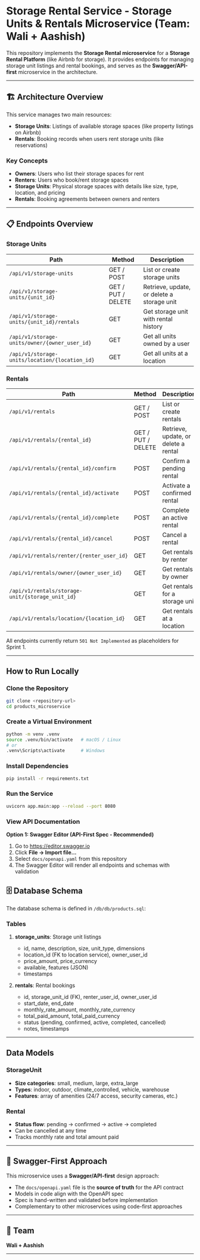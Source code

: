 # Storage Rental Service - Storage Units & Rentals Microservice (Team: Wali + Aashish)

This repository implements the **Storage Rental microservice** for a **Storage Rental Platform** (like Airbnb for storage). It provides endpoints for managing storage unit listings and rental bookings, and serves as the **Swagger/API-first** microservice in the architecture.

---

## 🏗️ Architecture Overview

This service manages two main resources:

- **Storage Units**: Listings of available storage spaces (like property listings on Airbnb)
- **Rentals**: Booking records when users rent storage units (like reservations)

### Key Concepts

- **Owners**: Users who list their storage spaces for rent
- **Renters**: Users who book/rent storage spaces
- **Storage Units**: Physical storage spaces with details like size, type, location, and pricing
- **Rentals**: Booking agreements between owners and renters

---

## 📋 Endpoints Overview

### Storage Units

| Path                                           | Method             | Description                                |
| ---------------------------------------------- | ------------------ | ------------------------------------------ |
| `/api/v1/storage-units`                        | GET / POST         | List or create storage units               |
| `/api/v1/storage-units/{unit_id}`              | GET / PUT / DELETE | Retrieve, update, or delete a storage unit |
| `/api/v1/storage-units/{unit_id}/rentals`      | GET                | Get storage unit with rental history       |
| `/api/v1/storage-units/owner/{owner_user_id}`  | GET                | Get all units owned by a user              |
| `/api/v1/storage-units/location/{location_id}` | GET                | Get all units at a location                |

### Rentals

| Path                                             | Method             | Description                          |
| ------------------------------------------------ | ------------------ | ------------------------------------ |
| `/api/v1/rentals`                                | GET / POST         | List or create rentals               |
| `/api/v1/rentals/{rental_id}`                    | GET / PUT / DELETE | Retrieve, update, or delete a rental |
| `/api/v1/rentals/{rental_id}/confirm`            | POST               | Confirm a pending rental             |
| `/api/v1/rentals/{rental_id}/activate`           | POST               | Activate a confirmed rental          |
| `/api/v1/rentals/{rental_id}/complete`           | POST               | Complete an active rental            |
| `/api/v1/rentals/{rental_id}/cancel`             | POST               | Cancel a rental                      |
| `/api/v1/rentals/renter/{renter_user_id}`        | GET                | Get rentals by renter                |
| `/api/v1/rentals/owner/{owner_user_id}`          | GET                | Get rentals by owner                 |
| `/api/v1/rentals/storage-unit/{storage_unit_id}` | GET                | Get rentals for a storage unit       |
| `/api/v1/rentals/location/{location_id}`         | GET                | Get rentals at a location            |

All endpoints currently return `501 Not Implemented` as placeholders for Sprint 1.

---

## How to Run Locally

### Clone the Repository

```bash
git clone <repository-url>
cd products_microservice
```

### Create a Virtual Environment

```bash
python -m venv .venv
source .venv/bin/activate   # macOS / Linux
# or
.venv\Scripts\activate      # Windows
```

### Install Dependencies

```bash
pip install -r requirements.txt
```

### Run the Service

```bash
uvicorn app.main:app --reload --port 8080
```

### View API Documentation

**Option 1: Swagger Editor (API-First Spec - Recommended)**

1. Go to https://editor.swagger.io
2. Click **File → Import file...**
3. Select `docs/openapi.yaml` from this repository
4. The Swagger Editor will render all endpoints and schemas with validation

## 🗄️ Database Schema

The database schema is defined in `/db/db/products.sql`:

### Tables

1. **storage_units**: Storage unit listings

   - id, name, description, size, unit_type, dimensions
   - location_id (FK to location service), owner_user_id
   - price_amount, price_currency
   - available, features (JSON)
   - timestamps

2. **rentals**: Rental bookings
   - id, storage_unit_id (FK), renter_user_id, owner_user_id
   - start_date, end_date
   - monthly_rate_amount, monthly_rate_currency
   - total_paid_amount, total_paid_currency
   - status (pending, confirmed, active, completed, cancelled)
   - notes, timestamps

---

## Data Models

### StorageUnit

- **Size categories**: small, medium, large, extra_large
- **Types**: indoor, outdoor, climate_controlled, vehicle, warehouse
- **Features**: array of amenities (24/7 access, security cameras, etc.)

### Rental

- **Status flow**: pending → confirmed → active → completed
- Can be cancelled at any time
- Tracks monthly rate and total amount paid

---

## 🎯 Swagger-First Approach

This microservice uses a **Swagger/API-first** design approach:

- The `docs/openapi.yaml` file is the **source of truth** for the API contract
- Models in code align with the OpenAPI spec
- Spec is hand-written and validated before implementation
- Complementary to other microservices using code-first approaches

---

## 👥 Team

**Wali + Aashish**

---
